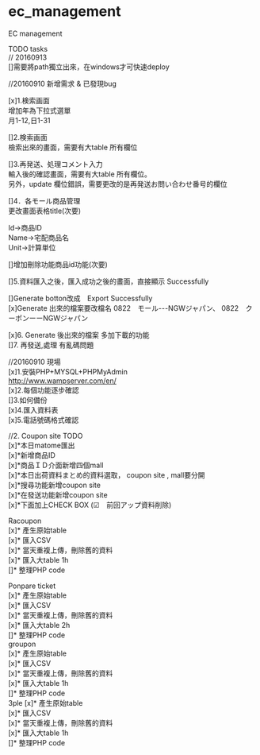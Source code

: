 # ec_management  
EC management  

TODO tasks  
// 20160913  
 []需要將path獨立出來，在windows才可快速deploy  
 
//20160910 新增需求 & 已發現bug  
  
[x]1.検索画面  
增加年為下拉式選單  
月1-12,日1-31   

[]2.検索画面　  
檢索出來的畫面，需要有大table 所有欄位  
  
[]3.再発送、処理コメント入力  
輸入後的確認畫面，需要有大table 所有欄位。  
另外，update 欄位錯誤，需要更改的是再発送お問い合わせ番号的欄位  
  
[]4．各モール商品管理  
更改畫面表格title(次要)  
  
Id->商品ID  
Name->宅配商品名  
Unit->計算単位  
  
[]增加刪除功能商品id功能(次要)  
  
[]5.資料匯入之後，匯入成功之後的畫面，直接顯示 Successfully  
   
[]Generate  botton改成　Export Successfully  
[x]Generate 出來的檔案要改檔名 0822　モール---NGWジャパン、
   0822　クーポンーーNGWジャパン  
  
[x]6. Generate 後出來的檔案 多加下載的功能  
[]7. 再發送,處理   有亂碼問題  
  
  
//20160910 現場  
[x]1.安裝PHP+MYSQL+PHPMyAdmin  
http://www.wampserver.com/en/  
[x]2.每個功能逐步確認  
[]3.如何備份  
[x]4.匯入資料表  
[x]5.電話號碼格式確認  
  
  
//2. Coupon site TODO  
[x]*本日matome匯出  
[x]*新增商品ID  
[x]*商品ＩＤ介面新增四個mall  
[x]*本日出荷資料まとめ的資料選取， coupon site , mall要分開  
[x]*搜尋功能新增coupon site  
[x]*在發送功能新增coupon site  
[x]*下面加上CHECK BOX (☑　前回アップ資料削除)  

  
 Racoupon  
[x]* 產生原始table  
[x]* 匯入CSV  
[x]* 當天重複上傳，刪除舊的資料  
[x]* 匯入大table 1h  
[]* 整理PHP code  
  
Ponpare ticket  
[x]* 產生原始table  
[x]* 匯入CSV  
[x]* 當天重複上傳，刪除舊的資料  
[x]* 匯入大table 2h  
[]* 整理PHP code  
groupon  
[x]* 產生原始table  
[x]* 匯入CSV  
[x]* 當天重複上傳，刪除舊的資料  
[x]* 匯入大table 1h  
[]* 整理PHP code  
3ple
[x]* 產生原始table  
[x]* 匯入CSV  
[x]* 當天重複上傳，刪除舊的資料  
[x]* 匯入大table 1h  
[]* 整理PHP code  

